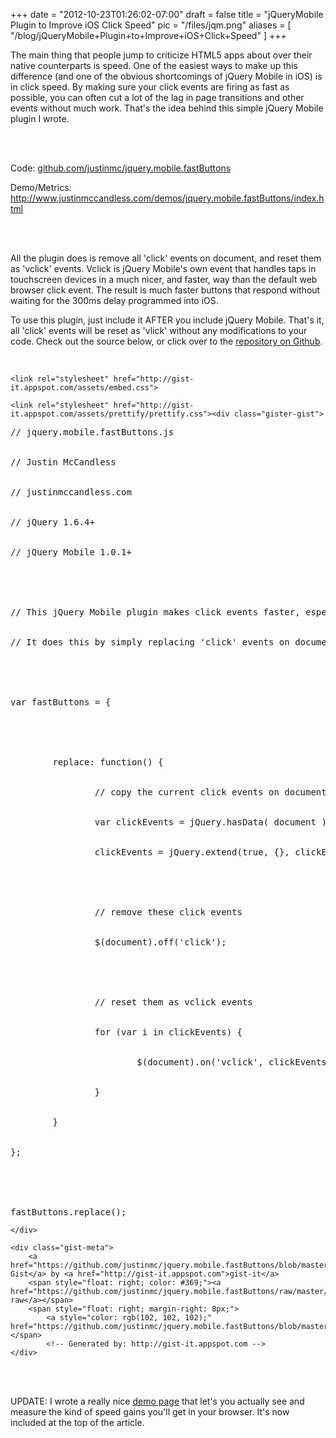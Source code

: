 
+++
date = "2012-10-23T01:26:02-07:00"
draft = false
title = "jQueryMobile Plugin to Improve iOS Click Speed"
pic = "/files/jqm.png"
aliases = [
  "/blog/jQueryMobile+Plugin+to+Improve+iOS+Click+Speed"
]
+++

<p>
The main thing that people jump to criticize HTML5 apps about over their native counterparts is speed.  One of the easiest ways to make up this difference (and one of the obvious shortcomings of jQuery Mobile in iOS) is in click speed.  By making sure your click events are firing as fast as possible, you can often cut a lot of the lag in page transitions and other events without much work.  That's the idea behind this simple jQuery Mobile plugin I wrote.
</p>

<br>

<br>

Code: <a href="https://github.com/justinmc/jquery.mobile.fastButtons">github.com/justinmc/jquery.mobile.fastButtons</a>
<br>

Demo/Metrics: <a href="http://www.justinmccandless.com/demos/jquery.mobile.fastButtons/index.html">http://www.justinmccandless.com/demos/jquery.mobile.fastButtons/index.html</a>
<br>

<br>

<br>

<p>
All the plugin does is remove all 'click' events on document, and reset them as 'vclick' events.  Vclick is jQuery Mobile's own event that handles taps in touchscreen devices in a much nicer, and faster, way than the default web browser click event.  The result is much faster buttons that respond without waiting for the 300ms delay programmed into iOS.
</p>

<p>
To use this plugin, just include it AFTER you include jQuery Mobile.  That's it, all 'click' events will be reset as 'vlick' without any modifications to your code.  Check out the source below, or click over to the <a href="https://github.com/justinmc/jquery.mobile.fastButtons">repository on Github</a>.
</p>

<br>


	<link rel="stylesheet" href="http://gist-it.appspot.com/assets/embed.css">

	<link rel="stylesheet" href="http://gist-it.appspot.com/assets/prettify/prettify.css"><div class="gister-gist">
<div class="gist-file">
    <div class="gist-data">

<pre class="prettyprint"><span class="com">// jquery.mobile.fastButtons.js</span><span class="pln"><br>

</span><span class="com">// Justin McCandless</span><span class="pln"><br>

</span><span class="com">// justinmccandless.com</span><span class="pln"><br>

</span><span class="com">// jQuery 1.6.4+</span><span class="pln"><br>

</span><span class="com">// jQuery Mobile 1.0.1+</span><span class="pln"><br>

<br>

</span><span class="com">// This jQuery Mobile plugin makes click events faster, especially iOS</span><span class="pln"><br>

</span><span class="com">// It does this by simply replacing 'click' events on document with 'vclick'</span><span class="pln"><br>

<br>

</span><span class="kwd">var</span><span class="pln"> fastButtons </span><span class="pun">=</span><span class="pln"> </span><span class="pun">{</span><span class="pln"><br>

&nbsp; &nbsp; &nbsp; &nbsp; <br>

&nbsp; &nbsp; &nbsp; &nbsp; replace</span><span class="pun">:</span><span class="pln"> </span><span class="kwd">function</span><span class="pun">()</span><span class="pln"> </span><span class="pun">{</span><span class="pln"><br>

&nbsp; &nbsp; &nbsp; &nbsp; &nbsp; &nbsp; &nbsp; &nbsp; </span><span class="com">// copy the current click events on document</span><span class="pln"><br>

&nbsp; &nbsp; &nbsp; &nbsp; &nbsp; &nbsp; &nbsp; &nbsp; </span><span class="kwd">var</span><span class="pln"> clickEvents </span><span class="pun">=</span><span class="pln"> jQuery</span><span class="pun">.</span><span class="pln">hasData</span><span class="pun">(</span><span class="pln"> document </span><span class="pun">)</span><span class="pln"> </span><span class="pun">&amp;&amp;</span><span class="pln"> jQuery</span><span class="pun">.</span><span class="pln">_data</span><span class="pun">(</span><span class="pln"> document </span><span class="pun">).</span><span class="pln">events</span><span class="pun">.</span><span class="pln">click</span><span class="pun">;</span><span class="pln"><br>

&nbsp; &nbsp; &nbsp; &nbsp; &nbsp; &nbsp; &nbsp; &nbsp; clickEvents </span><span class="pun">=</span><span class="pln"> jQuery</span><span class="pun">.</span><span class="pln">extend</span><span class="pun">(</span><span class="kwd">true</span><span class="pun">,</span><span class="pln"> </span><span class="pun">{},</span><span class="pln"> clickEvents</span><span class="pun">);</span><span class="pln"><br>

&nbsp; &nbsp; &nbsp; &nbsp; &nbsp; &nbsp; &nbsp; &nbsp; <br>

&nbsp; &nbsp; &nbsp; &nbsp; &nbsp; &nbsp; &nbsp; &nbsp; </span><span class="com">// remove these click events</span><span class="pln"><br>

&nbsp; &nbsp; &nbsp; &nbsp; &nbsp; &nbsp; &nbsp; &nbsp; $</span><span class="pun">(</span><span class="pln">document</span><span class="pun">).</span><span class="pln">off</span><span class="pun">(</span><span class="str">'click'</span><span class="pun">);</span><span class="pln"><br>

&nbsp; &nbsp; &nbsp; &nbsp; <br>

&nbsp; &nbsp; &nbsp; &nbsp; &nbsp; &nbsp; &nbsp; &nbsp; </span><span class="com">// reset them as vclick events</span><span class="pln"><br>

&nbsp; &nbsp; &nbsp; &nbsp; &nbsp; &nbsp; &nbsp; &nbsp; </span><span class="kwd">for</span><span class="pln"> </span><span class="pun">(</span><span class="kwd">var</span><span class="pln"> i </span><span class="kwd">in</span><span class="pln"> clickEvents</span><span class="pun">)</span><span class="pln"> </span><span class="pun">{</span><span class="pln"><br>

&nbsp; &nbsp; &nbsp; &nbsp; &nbsp; &nbsp; &nbsp; &nbsp; &nbsp; &nbsp; &nbsp; &nbsp; $</span><span class="pun">(</span><span class="pln">document</span><span class="pun">).</span><span class="pln">on</span><span class="pun">(</span><span class="str">'vclick'</span><span class="pun">,</span><span class="pln"> clickEvents</span><span class="pun">[</span><span class="pln">i</span><span class="pun">].</span><span class="pln">handler</span><span class="pun">);</span><span class="pln"><br>

&nbsp; &nbsp; &nbsp; &nbsp; &nbsp; &nbsp; &nbsp; &nbsp; </span><span class="pun">}</span><span class="pln"><br>

&nbsp; &nbsp; &nbsp; &nbsp; </span><span class="pun">}</span><span class="pln"><br>

</span><span class="pun">};</span><span class="pln"><br>

<br>

fastButtons</span><span class="pun">.</span><span class="pln">replace</span><span class="pun">();</span></pre>

    </div>

    <div class="gist-meta">
        <a href="https://github.com/justinmc/jquery.mobile.fastButtons/blob/master/jquery.mobile.fastButtons.js">This Gist</a> by <a href="http://gist-it.appspot.com">gist-it</a>
        <span style="float: right; color: #369;"><a href="https://github.com/justinmc/jquery.mobile.fastButtons/raw/master/jquery.mobile.fastButtons.js">view raw</a></span>
        <span style="float: right; margin-right: 8px;">
            <a style="color: rgb(102, 102, 102);" href="https://github.com/justinmc/jquery.mobile.fastButtons/blob/master/jquery.mobile.fastButtons.js">jquery.mobile.fastButtons.js</a></span>
            <!-- Generated by: http://gist-it.appspot.com -->
    </div>

</div>

</div>

<br>

<br>

<p>
UPDATE: I wrote a really nice <a href="http://www.justinmccandless.com/demos/jquery.mobile.fastButtons/index.html">demo page</a> that let's you actually see and measure the kind of speed gains you'll get in your browser.  It's now included at the top of the article.
</p>

